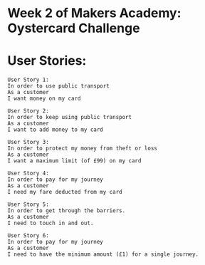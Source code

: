 Week 2 of Makers Academy: Oystercard Challenge
===============================================

User Stories:
==================
```
User Story 1:
In order to use public transport
As a customer
I want money on my card

User Story 2:
In order to keep using public transport
As a customer
I want to add money to my card

User Story 3:
In order to protect my money from theft or loss
As a customer
I want a maximum limit (of £99) on my card

User Story 4:
In order to pay for my journey
As a customer
I need my fare deducted from my card

User Story 5:
In order to get through the barriers.
As a customer
I need to touch in and out.

User Story 6:
In order to pay for my journey
As a customer
I need to have the minimum amount (£1) for a single journey.
```
